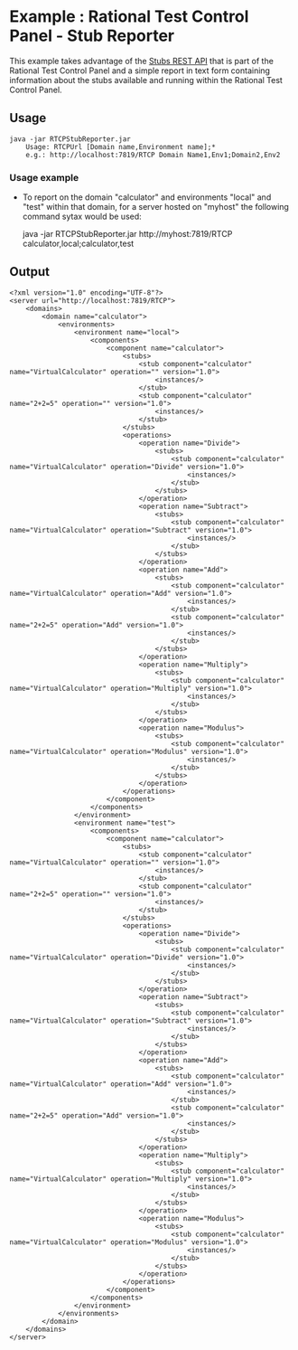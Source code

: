 
# Example : Rational Test Control Panel - Stub Reporter

This example takes advantage of the [Stubs REST API](http://www.ibm.com/support/knowledgecenter/SSBLQQ_8.6.0/com.ibm.rational.rit.ref.doc/topics/r_rtvs_rest_stub.html)
that is part of the Rational Test Control Panel and a simple report in text form containing information about the stubs available and running within the Rational Test Control Panel.
 
## Usage

    java -jar RTCPStubReporter.jar
        Usage: RTCPUrl [Domain name,Environment name];*
        e.g.: http://localhost:7819/RTCP Domain Name1,Env1;Domain2,Env2
        
### Usage example

- To report on the domain "calculator" and environments "local" and "test" within that domain, for a server hosted on "myhost" the following command sytax would be used:

    java -jar RTCPStubReporter.jar http://myhost:7819/RTCP calculator,local;calculator,test
 
## Output

    <?xml version="1.0" encoding="UTF-8"?>
    <server url="http://localhost:7819/RTCP">
        <domains>
            <domain name="calculator">
                <environments>
                    <environment name="local">
                        <components>
                            <component name="calculator">
                                <stubs>
                                    <stub component="calculator" name="VirtualCalculator" operation="" version="1.0">
                                        <instances/>
                                    </stub>
                                    <stub component="calculator" name="2+2=5" operation="" version="1.0">
                                        <instances/>
                                    </stub>
                                </stubs>
                                <operations>
                                    <operation name="Divide">
                                        <stubs>
                                            <stub component="calculator" name="VirtualCalculator" operation="Divide" version="1.0">
                                                <instances/>
                                            </stub>
                                        </stubs>
                                    </operation>
                                    <operation name="Subtract">
                                        <stubs>
                                            <stub component="calculator" name="VirtualCalculator" operation="Subtract" version="1.0">
                                                <instances/>
                                            </stub>
                                        </stubs>
                                    </operation>
                                    <operation name="Add">
                                        <stubs>
                                            <stub component="calculator" name="VirtualCalculator" operation="Add" version="1.0">
                                                <instances/>
                                            </stub>
                                            <stub component="calculator" name="2+2=5" operation="Add" version="1.0">
                                                <instances/>
                                            </stub>
                                        </stubs>
                                    </operation>
                                    <operation name="Multiply">
                                        <stubs>
                                            <stub component="calculator" name="VirtualCalculator" operation="Multiply" version="1.0">
                                                <instances/>
                                            </stub>
                                        </stubs>
                                    </operation>
                                    <operation name="Modulus">
                                        <stubs>
                                            <stub component="calculator" name="VirtualCalculator" operation="Modulus" version="1.0">
                                                <instances/>
                                            </stub>
                                        </stubs>
                                    </operation>
                                </operations>
                            </component>
                        </components>
                    </environment>
                    <environment name="test">
                        <components>
                            <component name="calculator">
                                <stubs>
                                    <stub component="calculator" name="VirtualCalculator" operation="" version="1.0">
                                        <instances/>
                                    </stub>
                                    <stub component="calculator" name="2+2=5" operation="" version="1.0">
                                        <instances/>
                                    </stub>
                                </stubs>
                                <operations>
                                    <operation name="Divide">
                                        <stubs>
                                            <stub component="calculator" name="VirtualCalculator" operation="Divide" version="1.0">
                                                <instances/>
                                            </stub>
                                        </stubs>
                                    </operation>
                                    <operation name="Subtract">
                                        <stubs>
                                            <stub component="calculator" name="VirtualCalculator" operation="Subtract" version="1.0">
                                                <instances/>
                                            </stub>
                                        </stubs>
                                    </operation>
                                    <operation name="Add">
                                        <stubs>
                                            <stub component="calculator" name="VirtualCalculator" operation="Add" version="1.0">
                                                <instances/>
                                            </stub>
                                            <stub component="calculator" name="2+2=5" operation="Add" version="1.0">
                                                <instances/>
                                            </stub>
                                        </stubs>
                                    </operation>
                                    <operation name="Multiply">
                                        <stubs>
                                            <stub component="calculator" name="VirtualCalculator" operation="Multiply" version="1.0">
                                                <instances/>
                                            </stub>
                                        </stubs>
                                    </operation>
                                    <operation name="Modulus">
                                        <stubs>
                                            <stub component="calculator" name="VirtualCalculator" operation="Modulus" version="1.0">
                                                <instances/>
                                            </stub>
                                        </stubs>
                                    </operation>
                                </operations>
                            </component>
                        </components>
                    </environment>
                </environments>
            </domain>
        </domains>
    </server>
